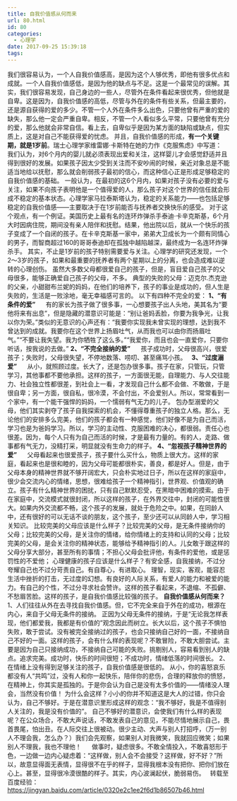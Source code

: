```yaml
---
title: 自我价值感从何而来
url: 80.html
id: 80
categories:
  - 心理学
date: 2017-09-25 15:39:18
tags:
---
```


我们很容易认为，一个人自我价值感高，是因为这个人够优秀，即他有很多优点和成就。一个人自我价值感低，是因为他的缺点与不足。这是一个最常见的误解。其实，我们很容易发现，自己身边的一些人，尽管外在条件看起来很优秀，但他就是自卑。这是因为，自我价值感的高低，尽管与外在的条件有些关系，但最主要的，还是源自获得的爱的多少。不管一个人外在条件多么出色，只要他曾有严重的爱的缺失，那么他一定会严重自卑。相反，不管一个人看似多么平常，只要他曾有充分的爱，那么他就会非常自信。看上去，自卑似乎是因为某方面的缺陷或缺点，但实质上，这是对自己不能获得爱的忧虑。 并且，自我价值感的形成，**有一个关键期，就是1岁前**。瑞士心理学家维雷娜·卡斯特在她的力作《克服焦虑》中写道： 我们认为，对6个月内的婴儿就必须表现出爱和关注，这样婴儿才会感觉舒适并且得到很好的发展。如果孩子因太少受到关注而不安吵闹的时候，亲近对象总是不能适当地给以抚慰，那么就会削弱孩子最初的信心，而这种信心正是形成足够稳定的自我价值感的基础。 一般认为，在最初的这6个月内，如果对孩子没有必要的爱与关注，如果不向孩子表明他是一个值得爱的人，那么孩子对这个世界的信任就会形成不稳定的基本状态。心理学家马拉泰斯塔认为，稳定的关系能力——也包括足够稳定的自我价值感——主要取决于在1岁前能否与抚养者交换快乐的感受。 对于这个观点，有一个例证。美国历史上最有名的连环炸弹杀手泰迪·卡辛克斯基，6个月大时因病住院，期间没有亲人陪伴和抚慰。结果，他出院以后，就从一个快乐的孩子变成了一个自闭的孩子。在卡辛克斯基一家中，弟弟大卫成长为一个颇有同情心的男子，而智商超过160的哥哥泰迪却在孤独中越陷越深，最终成为一名连环炸弹杀手。 其实，不止是1岁前的孩子特别需要爱与关注。心理学的研究还发现，一个2～3岁的孩子，如果和最重要的抚养者有两个星期以上的分离，也会造成难以逆转的心理创伤。 虽然大多数父母都很爱自己的孩子，但是，盲目爱自己孩子的父母很多，能够正确爱自己孩子的父母，不多。 典型的失败的父母：迈克尔.杰克逊的父亲，小甜甜布兰妮的妈妈，在他们的培养下，孩子的事业是成功的，但人生是失败的，生活是一败涂地，毫无幸福感可言的。 以下有四种不完全的爱： **1、“有条件的爱”**      有的家长为孩子做了很多事，一心想要孩子出人头地，美其名为“要他将来有出息”，但是隐藏的潜意识可能是：“别让爸妈丢脸，你要为我争光，让我以你为荣。”类似的无意识的心声还有：“我要你实现我未曾实现的理想，达到我不曾达到的成就。我要你在这个世界上扬眉吐气，从而我也可以由你而扬眉吐气。”“不要让我失望。我为你牺牲了这么多。”“我爱你，而且也会一直爱你，只要你听话，按我说的去做。” **2、“不完全接纳的爱”**      孩子成功时，父母很高兴，很爱孩子；失败时，父母很失望，不停地数落、唠叨、甚至痛骂小孩。   **3、“过度溺爱”**      从小，就照顾过度。长大了，还是包办很多事。孩子在家，只管玩，只管学习，其他事都不要他承担。这样的孩子，一方面很无能，自理能力、与人交往能力、社会独立性都很差，到社会上一看，才发现自己什么都不会做、不敢做，于是很自卑；另一方面，很自私，很冷漠，不会付出，不会爱别人。所以，常常看到一个家中，有一个能干强悍的妈妈，一个懦弱有气无力的儿子。 包办型溺爱的父母，他们其实剥夺了孩子自我探索的机会，不懂得尊重孩子的独立人格。那么，无论他们的安排多么完美，他们的孩子都会有一种感觉，他们好像不是为自己而活，学习也是为爸妈学习。所以，学习的主动性、克服困难的决心，都很弱。责任心也很差。因为，每个人只有为自己而活的时候，才是最有力量的。有的人，走路、做事都有气无力，没精打采，明显就没有生命力的样子。 **4、“忽视孩子精神世界的爱”**      父母看起来也很爱孩子，孩子要什么买什么，物质上很大方。这样的家庭，看起来也是很和睦的，因为父母可能都很朴实，善良，都是好人。但是，由于父母本身的精神世界就不够开阔宏大，只会朴实地过日子，所以在这样的家庭中，很少会交流内心的情绪，思想，很难给孩子一个精神指引，世界观、价值观的确立。孩子有什么精神世界的困扰，只有自己默默忍受，在黑暗中困难的摸索。由于在家庭中，交流模式就很封闭，所以这样的孩子，在外界交往中，封闭的可能性很大。如果内外交流都不畅，这个孩子的发展，就处于危险之中。如果，在同龄人中，还有很好的可以无话不谈的朋友，这个孩子，至少还可以从同龄人中，学习相关知识。 比较完美的父母应该是什么样子？比较完美的父母，是无条件接纳你的父母；比较完美的父母，是关注你的情绪，给你情绪上的支持和认同的父母；比较完美的父母，是会关注你的精神状态，能够给予精神指引的人。儿女敢于跟这样的父母分享大部分，甚至所有的事情；不担心父母会批评他，有条件的爱他，或是惩罚性的不爱他； 心理健康的孩子应该是什么样子？有安全感，自我接纳，不过分夸耀自己也不过分苛责自己。有自尊心，有进取心。 理智，现实，客观，能容忍生活中挫折的打击，无过度的幻想。有良好的人际关系，有爱人的能力和被爱的能力。有自己的个性，不过分寻求社会赞许。这样的孩子看起来，不退缩、不孤僻、不愁眉苦脸。这样的孩子，是自我价值感比较强的孩子。 **自我价值感从何而来？** 1、人们往往从外在去寻找自我价值感。但，它不完全来自于外在的成功，根源在内心，来自于父母无条件的接纳。 正因为父母无条件的接纳，于是“无论我怎样表现，他们都爱我，我都是有价值的”观念因此而树立。长大以后，这个孩子不惧怕失败，敢于尝试。没有被完全接纳过的孩子，也会只接纳自己好的一面，不接纳自己不好的一面。这样的孩子，会有什么样的表现呢？不敢冒险，不敢大胆尝试。主要是因为自己只接纳成功，不接纳自己可能的失败。挑剔别人，容易看到别人的缺点。追求完美。成功时，快乐的时间很短；不成功时，情绪低落的时间很长。 2、在情绪上没有得到足够关注的孩子，自我价值感是很低的。 从小，你的喜怒哀乐都没有人“共鸣”过，没有人和你一起快乐，陪伴你的悲伤，合理的释放你的愤怒，在精神上，你其实是孤独的。于是你会认为自己是没有太多价值的——情绪没人理会，当然没有价值！ 为什么会这样？小小的你并不知道这是大人的过错，你只会认为，自己不够好。于是在潜意识里形成这样的观念：“我不够好，我是不值得别人关注的，我是没有价值的”。 自己不够好的潜意识，会使我们有什么样的表现呢？在公众场合，不敢大声说话，不敢发表自己的意见，不能尽情地展示自己，畏首畏尾，怕出丑。在人际交往上很被动。很少主动、大声与别人打招呼，（万一别人不理会我，怎么办？）我们会先观察，如果别人对我微笑，我就回应微笑；如果别人不理我，我也不理他！      做事时，疑虑很多。不敢全情投入，不敢喜怒形于色，一边做一边内心疑虑着：“这样做，别人会不会接受？这样做，好不好？”所以，故意显得面无表情，显得很不在乎的样子，显得我根本没有把你、把你们放在心上。甚至，显得很冷漠很酷的样子。其实，内心波澜起伏，脆弱易伤。   转载至百度经验：https://jingyan.baidu.com/article/0320e2c1ee2f6d1b86507b46.html